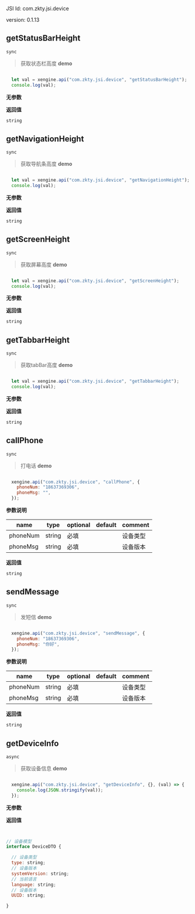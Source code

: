 

JSI Id: com.zkty.jsi.device

version: 0.1.13



## getStatusBarHeight
`sync`
> 获取状态栏高度
**demo**
``` js

  let val = xengine.api("com.zkty.jsi.device", "getStatusBarHeight");
  console.log(val);

``` 

**无参数**

**返回值**
``` js
string
``` 



## getNavigationHeight
`sync`
> 获取导航条高度
**demo**
``` js

  let val = xengine.api("com.zkty.jsi.device", "getNavigationHeight");
  console.log(val);

``` 

**无参数**

**返回值**
``` js
string
``` 



## getScreenHeight
`sync`
> 获取屏幕高度
**demo**
``` js

  let val = xengine.api("com.zkty.jsi.device", "getScreenHeight");
  console.log(val);

``` 

**无参数**

**返回值**
``` js
string
``` 



## getTabbarHeight
`sync`
> 获取tabBar高度
**demo**
``` js

  let val = xengine.api("com.zkty.jsi.device", "getTabbarHeight");
  console.log(val);

``` 

**无参数**

**返回值**
``` js
string
``` 



## callPhone
`sync`
> 打电话
**demo**
``` js

  xengine.api("com.zkty.jsi.device", "callPhone", {
    phoneNum: "18637369306",
    phoneMsg: "",
  });

``` 

**参数说明**

| name                        | type      | optional | default   | comment  |
| --------------------------- | --------- | -------- | --------- |--------- |
| phoneNum | string | 必填 |  | 设备类型 |
| phoneMsg | string | 必填 |  | 设备版本 |
**返回值**
``` js
string
``` 



## sendMessage
`sync`
> 发短信
**demo**
``` js

  xengine.api("com.zkty.jsi.device", "sendMessage", {
    phoneNum: "18637369306",
    phoneMsg: "你好",
  });

``` 

**参数说明**

| name                        | type      | optional | default   | comment  |
| --------------------------- | --------- | -------- | --------- |--------- |
| phoneNum | string | 必填 |  | 设备类型 |
| phoneMsg | string | 必填 |  | 设备版本 |
**返回值**
``` js
string
``` 



## getDeviceInfo
`async`
> 获取设备信息
**demo**
``` js

  xengine.api("com.zkty.jsi.device", "getDeviceInfo", {}, (val) => {
    console.log(JSON.stringify(val));
  });

``` 

**无参数**

**返回值**
``` js


// 设备模型
interface DeviceDTO {

  // 设备类型
  type: string;
  // 设备版本
  systemVersion: string;
  // 当前语言
  language: string;
  // 设备版本
  UUID: string;

}
``` 


    